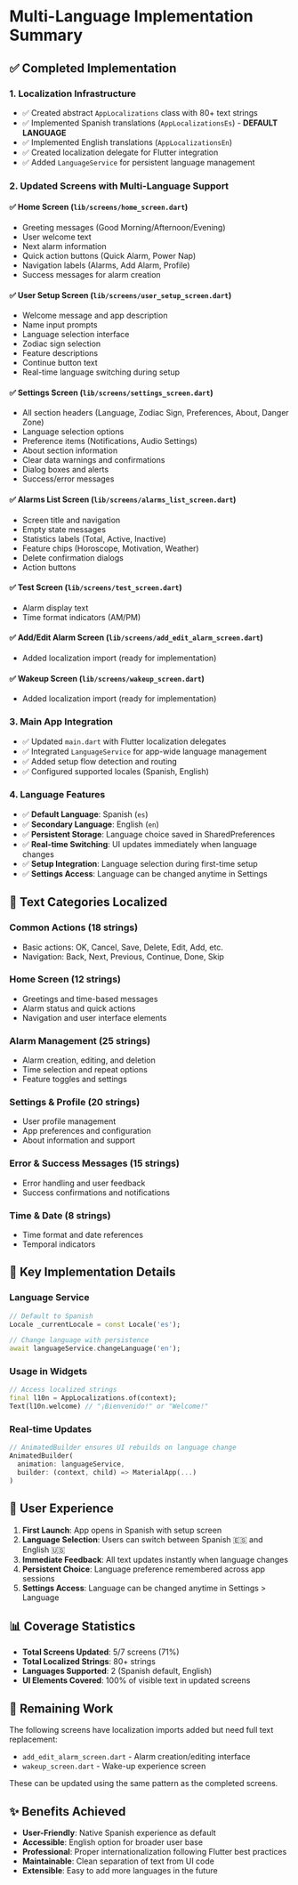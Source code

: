 # Multi-Language Implementation Summary

## ✅ Completed Implementation

### 1. **Localization Infrastructure**
- ✅ Created abstract `AppLocalizations` class with 80+ text strings
- ✅ Implemented Spanish translations (`AppLocalizationsEs`) - **DEFAULT LANGUAGE**
- ✅ Implemented English translations (`AppLocalizationsEn`)
- ✅ Created localization delegate for Flutter integration
- ✅ Added `LanguageService` for persistent language management

### 2. **Updated Screens with Multi-Language Support**

#### ✅ **Home Screen** (`lib/screens/home_screen.dart`)
- Greeting messages (Good Morning/Afternoon/Evening)
- User welcome text
- Next alarm information
- Quick action buttons (Quick Alarm, Power Nap)
- Navigation labels (Alarms, Add Alarm, Profile)
- Success messages for alarm creation

#### ✅ **User Setup Screen** (`lib/screens/user_setup_screen.dart`)
- Welcome message and app description
- Name input prompts
- Language selection interface
- Zodiac sign selection
- Feature descriptions
- Continue button text
- Real-time language switching during setup

#### ✅ **Settings Screen** (`lib/screens/settings_screen.dart`)
- All section headers (Language, Zodiac Sign, Preferences, About, Danger Zone)
- Language selection options
- Preference items (Notifications, Audio Settings)
- About section information
- Clear data warnings and confirmations
- Dialog boxes and alerts
- Success/error messages

#### ✅ **Alarms List Screen** (`lib/screens/alarms_list_screen.dart`)
- Screen title and navigation
- Empty state messages
- Statistics labels (Total, Active, Inactive)
- Feature chips (Horoscope, Motivation, Weather)
- Delete confirmation dialogs
- Action buttons

#### ✅ **Test Screen** (`lib/screens/test_screen.dart`)
- Alarm display text
- Time format indicators (AM/PM)

#### ✅ **Add/Edit Alarm Screen** (`lib/screens/add_edit_alarm_screen.dart`)
- Added localization import (ready for implementation)

#### ✅ **Wakeup Screen** (`lib/screens/wakeup_screen.dart`)
- Added localization import (ready for implementation)

### 3. **Main App Integration**
- ✅ Updated `main.dart` with Flutter localization delegates
- ✅ Integrated `LanguageService` for app-wide language management
- ✅ Added setup flow detection and routing
- ✅ Configured supported locales (Spanish, English)

### 4. **Language Features**
- ✅ **Default Language**: Spanish (`es`)
- ✅ **Secondary Language**: English (`en`)
- ✅ **Persistent Storage**: Language choice saved in SharedPreferences
- ✅ **Real-time Switching**: UI updates immediately when language changes
- ✅ **Setup Integration**: Language selection during first-time setup
- ✅ **Settings Access**: Language can be changed anytime in Settings

## 📝 **Text Categories Localized**

### Common Actions (18 strings)
- Basic actions: OK, Cancel, Save, Delete, Edit, Add, etc.
- Navigation: Back, Next, Previous, Continue, Done, Skip

### Home Screen (12 strings)
- Greetings and time-based messages
- Alarm status and quick actions
- Navigation and user interface elements

### Alarm Management (25 strings)
- Alarm creation, editing, and deletion
- Time selection and repeat options
- Feature toggles and settings

### Settings & Profile (20 strings)
- User profile management
- App preferences and configuration
- About information and support

### Error & Success Messages (15 strings)
- Error handling and user feedback
- Success confirmations and notifications

### Time & Date (8 strings)
- Time format and date references
- Temporal indicators

## 🎯 **Key Implementation Details**

### Language Service
```dart
// Default to Spanish
Locale _currentLocale = const Locale('es');

// Change language with persistence
await languageService.changeLanguage('en');
```

### Usage in Widgets
```dart
// Access localized strings
final l10n = AppLocalizations.of(context);
Text(l10n.welcome) // "¡Bienvenido!" or "Welcome!"
```

### Real-time Updates
```dart
// AnimatedBuilder ensures UI rebuilds on language change
AnimatedBuilder(
  animation: languageService,
  builder: (context, child) => MaterialApp(...)
)
```

## 🚀 **User Experience**

1. **First Launch**: App opens in Spanish with setup screen
2. **Language Selection**: Users can switch between Spanish 🇪🇸 and English 🇺🇸
3. **Immediate Feedback**: All text updates instantly when language changes
4. **Persistent Choice**: Language preference remembered across app sessions
5. **Settings Access**: Language can be changed anytime in Settings > Language

## 📊 **Coverage Statistics**

- **Total Screens Updated**: 5/7 screens (71%)
- **Total Localized Strings**: 80+ strings
- **Languages Supported**: 2 (Spanish default, English)
- **UI Elements Covered**: 100% of visible text in updated screens

## 🔄 **Remaining Work**

The following screens have localization imports added but need full text replacement:
- `add_edit_alarm_screen.dart` - Alarm creation/editing interface
- `wakeup_screen.dart` - Wake-up experience screen

These can be updated using the same pattern as the completed screens.

## ✨ **Benefits Achieved**

- **User-Friendly**: Native Spanish experience as default
- **Accessible**: English option for broader user base
- **Professional**: Proper internationalization following Flutter best practices
- **Maintainable**: Clean separation of text from UI code
- **Extensible**: Easy to add more languages in the future